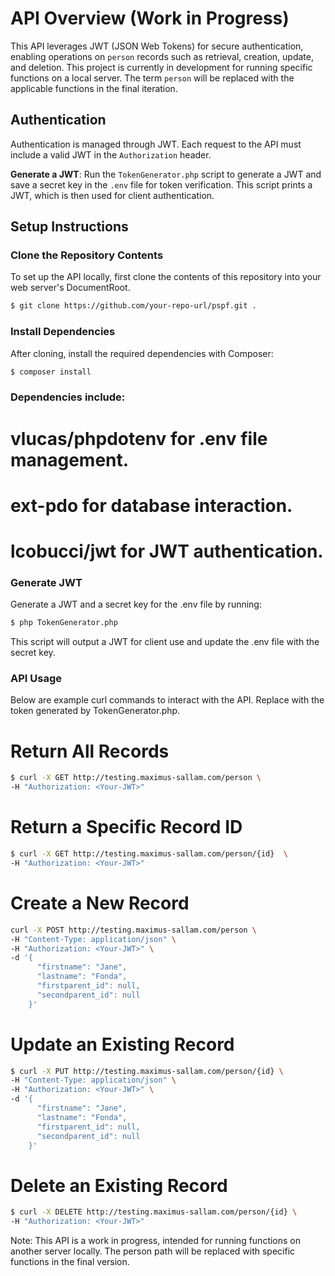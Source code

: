 # API Overview (Work in Progress)

This API leverages JWT (JSON Web Tokens) for secure authentication, enabling operations on `person` records such as retrieval, creation, update, and deletion. This project is currently in development for running specific functions on a local server. The term `person` will be replaced with the applicable functions in the final iteration.

## Authentication

Authentication is managed through JWT. Each request to the API must include a valid JWT in the `Authorization` header.

**Generate a JWT**:
Run the `TokenGenerator.php` script to generate a JWT and save a secret key in the `.env` file for token verification. This script prints a JWT, which is then used for client authentication.

## Setup Instructions

### Clone the Repository Contents

To set up the API locally, first clone the contents of this repository into your web server's DocumentRoot.

```bash
$ git clone https://github.com/your-repo-url/pspf.git .
```

### Install Dependencies
After cloning, install the required dependencies with Composer:

```bash
$ composer install
```

### Dependencies include:
# vlucas/phpdotenv for .env file management.
# ext-pdo for database interaction.
# lcobucci/jwt for JWT authentication.

### Generate JWT
Generate a JWT and a secret key for the .env file by running:

```bash
$ php TokenGenerator.php
```
This script will output a JWT for client use and update the .env file with the secret key.

### API Usage
Below are example curl commands to interact with the API. Replace <Your-JWT> with the token generated by TokenGenerator.php.

# Return All Records
```bash
$ curl -X GET http://testing.maximus-sallam.com/person \
-H "Authorization: <Your-JWT>"
```

# Return a Specific Record ID
```bash
$ curl -X GET http://testing.maximus-sallam.com/person/{id}  \
-H "Authorization: <Your-JWT>"
```

# Create a New Record

```bash
curl -X POST http://testing.maximus-sallam.com/person \
-H "Content-Type: application/json" \
-H "Authorization: <Your-JWT>" \
-d '{
      "firstname": "Jane",
      "lastname": "Fonda",
      "firstparent_id": null,
      "secondparent_id": null
    }'
```

# Update an Existing Record

```bash
$ curl -X PUT http://testing.maximus-sallam.com/person/{id} \
-H "Content-Type: application/json" \
-H "Authorization: <Your-JWT>" \
-d '{
      "firstname": "Jane",
      "lastname": "Fonda",
      "firstparent_id": null,
      "secondparent_id": null
    }'
```

# Delete an Existing Record

```bash
$ curl -X DELETE http://testing.maximus-sallam.com/person/{id} \
-H "Authorization: <Your-JWT>"
```

Note: This API is a work in progress, intended for running functions on another server locally. The person path will be replaced with specific functions in the final version.
